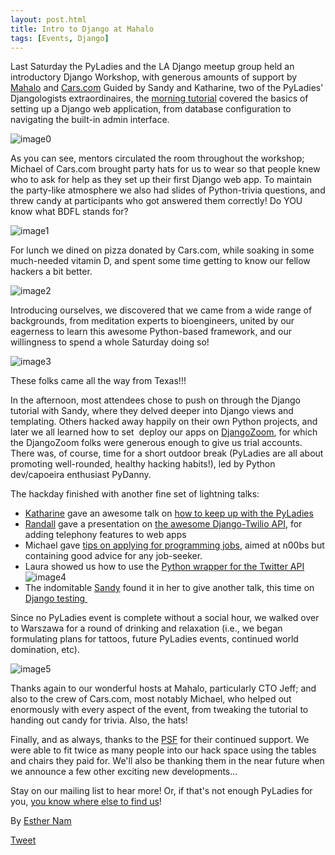 ```yaml
---
layout: post.html
title: Intro to Django at Mahalo
tags: [Events, Django]
---
```


Last Saturday the PyLadies and the LA Django meetup group held an introductory Django Workshop, with generous amounts of support by [Mahalo](http://mahalo.com) and [Cars.com](http://cars.com) Guided by Sandy and Katharine, two of the PyLadies' Djangologists extraordinaires, the [morning tutorial](http://bit.ly/qMcEAT) covered the basics of setting up a Django web application, from database configuration to navigating the built-in admin interface.

![image0](https://lh5.googleusercontent.com/-jwfDhFCirdw/Tix8O3YN4bI/AAAAAAAAAJc/x-BaLQXdDW0/s400/IMG_1722.JPG)

As you can see, mentors circulated the room throughout the workshop; Michael of Cars.com brought party hats for us to wear so that people knew who to ask for help as they set up their first Django web app. To maintain the party-like atmosphere we also had slides of Python-trivia questions, and threw candy at participants who got answered them correctly! Do YOU know what BDFL stands for?

![image1](https://lh4.googleusercontent.com/-Wl5FHhRp2oQ/Tix8dxlglOI/AAAAAAAAAJc/ZiprFKY2Kl0/s400/IMG_2599.JPG)

For lunch we dined on pizza donated by Cars.com, while soaking in some much-needed vitamin D, and spent some time getting to know our fellow hackers a bit better.

![image2](https://lh3.googleusercontent.com/-nLB8fJkkAZs/Tix8e8CfjTI/AAAAAAAAAJc/fEK_Uri-75A/s400/IMG_2600.JPG)

Introducing ourselves, we discovered that we came from a wide range of backgrounds, from meditation experts to bioengineers, united by our eagerness to learn this awesome Python-based framework, and our willingness to spend a whole Saturday doing so!

![image3](https://lh4.googleusercontent.com/-iwv_8Lg5IpY/Tix8XemK_KI/AAAAAAAAAJc/bD_XsnAWiVk/s400/IMG_2580.JPG)

These folks came all the way from Texas!!!

In the afternoon, most attendees chose to push on through the Django tutorial with Sandy, where they delved deeper into Django views and templating. Others hacked away happily on their own Python projects, and later we all learned how to set  deploy our apps on [DjangoZoom](http://djangozoom.com), for which the DjangoZoom folks were generous enough to give us trial accounts. There was, of course, time for a short outdoor break (PyLadies are all about promoting well-rounded, healthy hacking habits!), led by Python dev/capoeira enthusiast PyDanny.

The hackday finished with another fine set of lightning talks:

-   [Katharine](http://twitter.com/kjam) gave an awesome talk on [how to keep up with the PyLadies](http://kjamistan.tumblr.com/post/7985900943/how-to-keep-up-with-the-pyladies)
-   [Randall](http://twitter.com/rdegges) gave a presentation on [the awesome Django-Twilio API](http://www.slideshare.net/rdegges/intro-to-telephony-in-django), for adding telephony features to web apps
-   Michael gave [tips on applying for programming jobs](http://prezi.com/s82pxzuuvpsa/how-to-get-hired-as-a-new-developer/), aimed at n00bs but containing good advice for any job-seeker.
-   Laura showed us how to use the [Python wrapper for the Twitter API](http://www.slideshare.net/rogueveda/whats-in-a-tweet?from=share_email_login3) ![image4](https://lh6.googleusercontent.com/-n4l5e6yMgk0/Tix8k5zilkI/AAAAAAAAAJk/c7gdwQzkKzc/s400/IMG_2612.JPG)
-   The indomitable [Sandy](http://twitter.com/sandymahalo) found it in her to give another talk, this time on [Django testing ](https://docs.google.com/present/edit?id=0AVthC0Z3iw8DZGRrdnFzeGdfMmNxd2d3emd2&hl=en_US)

Since no PyLadies event is complete without a social hour, we walked over to Warszawa for a round of drinking and relaxation (i.e., we began formulating plans for tattoos, future PyLadies events, continued world domination, etc).

![image5](https://lh6.googleusercontent.com/-FzxISA0yGeM/Tix8nwLWQ2I/AAAAAAAAAJc/ENfJxdr4Bqk/s400/IMG_2622.JPG)

Thanks again to our wonderful hosts at Mahalo, particularly CTO Jeff; and also to the crew of Cars.com, most notably Michael, who helped out enormously with every aspect of the event, from tweaking the tutorial to handing out candy for trivia. Also, the hats!

Finally, and as always, thanks to the [PSF](http://python.org/psf) for their continued support. We were able to fit twice as many people into our hack space using the tables and chairs they paid for. We'll also be thanking them in the near future when we announce a few other exciting new developments...

Stay on our mailing list to hear more! Or, if that's not enough PyLadies for you, [you know where else to find us](http://kjamistan.tumblr.com/post/7985900943/how-to-keep-up-with-the-pyladies)!

By [Esther Nam](http://twitter.com/estherbester "Estherbester | Twitter")

[Tweet](http://twitter.com/share)